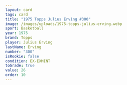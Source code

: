 ```yaml
---
layout: card
tags: card
title: "1975 Topps Julius Erving #300"
image: /images/uploads/1975-topps-julius-erving.webp
sport: Basketball
year: 1975
brand: Topps
player: Julius Erving
lastName: Erving
number: "300"
isRookie: false
condition: EX-EXMINT
toGrade: true
value: 26
order: 10
---
```

